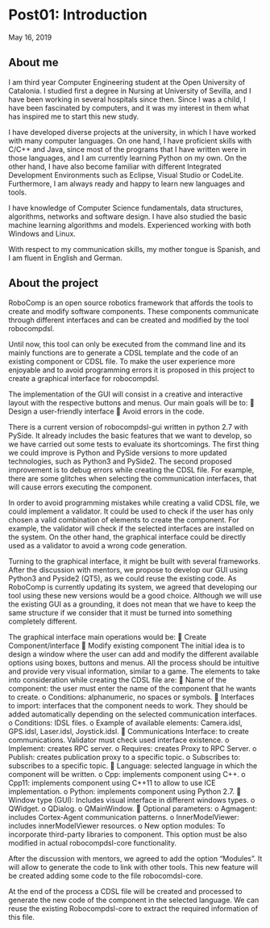 # Post01: Introduction

May 16, 2019

## About me
I am third year Computer Engineering student at the Open University of Catalonia. I studied first a degree in Nursing at University of Sevilla, and I have been working in several hospitals since then. Since I was a child, I have been fascinated by computers, and it was my interest in them what has inspired me to start this new study.

I have developed diverse projects at the university, in which I have worked with many computer languages. On one hand, I have proficient skills with C/C++ and Java, since most of the programs that I have written were in those languages, and I am currently learning Python on my own. On the other hand, I have also become familiar with different Integrated Development Environments such as Eclipse, Visual Studio or CodeLite. Furthermore, I am always ready and happy to learn new languages and tools.

I have knowledge of Computer Science fundamentals, data structures, algorithms, networks and software design. I have also studied the basic machine learning algorithms and models. Experienced working with both Windows and Linux.

With respect to my communication skills, my mother tongue is Spanish, and I am fluent in English and German.

## About the project
RoboComp is an open source robotics framework that affords the tools to create and modify software components. These components communicate through different interfaces and can be created and modified by the tool robocompdsl.

Until now, this tool can only be executed from the command line and its mainly functions are to generate a CDSL template and the code of an existing component or CDSL file. To make the user experience more enjoyable and to avoid programming errors it is proposed in this project to create a graphical interface for robocompdsl.

The implementation of the GUI will consist in a creative and interactive layout with the respective buttons and menus. Our main goals will be to:
	Design a user-friendly interface
	Avoid errors in the code.

There is a current version of robocompdsl-gui written in python 2.7 with PySide. It already includes the basic features that we want to develop, so we have carried out some tests to evaluate its shortcomings. The first thing we could improve is Python and PySide versions to more updated technologies, such as Python3 and PySide2. The second proposed improvement is to debug errors while creating the CDSL file. For example, there are some glitches when selecting the communication interfaces, that will cause errors executing the component.

In order to avoid programming mistakes while creating a valid CDSL file, we could implement a validator. It could be used to check if the user has only chosen a valid combination of elements to create the component. For example, the validator will check if the selected interfaces are installed on the system. On the other hand, the graphical interface could be directly used as a validator to avoid a wrong code generation.

Turning to the graphical interface, it might be built with several frameworks. After the discussion with mentors, we propose to develop our GUI using Python3 and Pyside2 (QT5), as we could reuse the existing code. As RoboComp is currently updating its system, we agreed that developing our tool using these new versions would be a good choice. Although we will use the existing GUI as a grounding, it does not mean that we have to keep the same structure if we consider that it must be turned into something completely different.

The graphical interface main operations would be:
	Create Component/interface
	Modify existing component
The initial idea is to design a window where the user can add and modify the different available options using boxes, buttons and menus. All the process should be intuitive and provide very visual information, similar to a game.
The elements to take into consideration while creating the CDSL file are:
	Name of the component: the user must enter the name of the component that he wants to create.
o	Conditions: alphanumeric, no spaces or symbols.
	Interfaces to import: interfaces that the component needs to work. They should be added automatically depending on the selected communication interfaces.
o	Conditions: IDSL files.
o	Example of available elements: Camera.idsl, GPS.idsl, Laser.idsl, Joystick.idsl.
	Communications Interface: to create communications. Validator must check used interface existence.
o	Implement: creates RPC server.
o	Requires: creates Proxy to RPC Server.
o	Publish: creates publication proxy to a specific topic.
o	Subscribes to: subscribes to a specific topic.
	Language: selected language in which the component will be written.
o	Cpp: implements component using C++.
o	Cpp11: implements component using C++11 to allow to use ICE implementation.
o	Python: implements component using Python 2.7.
	Window type (GUI): Includes visual interface in different windows types.
o	QWidget.
o	QDialog.
o	QMainWindow.
	Optional parameters:
o	Agmagent: includes Cortex-Agent communication patterns.
o	InnerModelViewer: includes innerModelViewer resources.
o	New option modules: To incorporate third-party libraries to component. This option must be also modified in actual robocompdsl-core functionality.

After the discussion with mentors, we agreed to add the option “Modules”. It will allow to generate the code to link with other tools. This new feature will be created adding some code to the file robocomdsl-core.

At the end of the process a CDSL file will be created and processed to generate the new code of the component in the selected language. We can reuse the existing Robocompdsl-core to extract the required information of this file.


